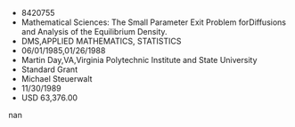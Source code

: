 
* 8420755
* Mathematical Sciences: The Small Parameter Exit Problem forDiffusions and Analysis of the Equilibrium Density.
* DMS,APPLIED MATHEMATICS, STATISTICS
* 06/01/1985,01/26/1988
* Martin Day,VA,Virginia Polytechnic Institute and State University
* Standard Grant
* Michael Steuerwalt
* 11/30/1989
* USD 63,376.00

nan
